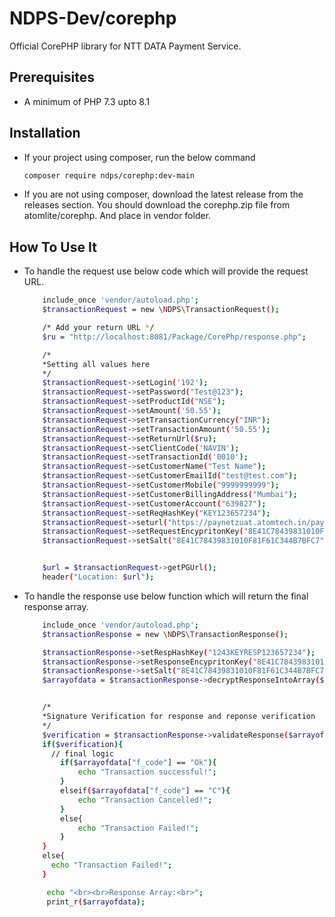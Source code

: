 # NDPS-Dev/corephp

Official CorePHP library for NTT DATA Payment Service.

## Prerequisites
- A minimum of PHP 7.3 upto 8.1

## Installation
- If your project using composer, run the below command 
    
    ```sh
    composer require ndps/corephp:dev-main
    ```

- If you are not using composer, download the latest release from the releases section. You should download the corephp.zip file from atomlite/corephp. And place in vendor folder.


## How To Use It

- To handle the request use below code which will provide the request URL.

    ```sh
        include_once 'vendor/autoload.php';
        $transactionRequest = new \NDPS\TransactionRequest();

        /* Add your return URL */
        $ru = "http://localhost:8081/Package/CorePhp/response.php";

        /*
        *Setting all values here
        */
        $transactionRequest->setLogin('192');
        $transactionRequest->setPassword("Test@123");
        $transactionRequest->setProductId("NSE");
        $transactionRequest->setAmount('50.55');
        $transactionRequest->setTransactionCurrency("INR");
        $transactionRequest->setTransactionAmount('50.55');
        $transactionRequest->setReturnUrl($ru);
        $transactionRequest->setClientCode('NAVIN');
        $transactionRequest->setTransactionId('0010');
        $transactionRequest->setCustomerName("Test Name");
        $transactionRequest->setCustomerEmailId("test@test.com");
        $transactionRequest->setCustomerMobile("9999999999");
        $transactionRequest->setCustomerBillingAddress("Mumbai");
        $transactionRequest->setCustomerAccount("639827");
        $transactionRequest->setReqHashKey("KEY123657234");
        $transactionRequest->seturl("https://paynetzuat.atomtech.in/paynetz/epi/fts");
        $transactionRequest->setRequestEncypritonKey("8E41C78439831010F81F61C344B7BFC7");
        $transactionRequest->setSalt("8E41C78439831010F81F61C344B7BFC7");


        $url = $transactionRequest->getPGUrl();
        header("Location: $url");
    ```
    
- To handle the response use below function which will return the final response array.

    ```sh
        include_once 'vendor/autoload.php';
        $transactionResponse = new \NDPS\TransactionResponse();

        $transactionResponse->setRespHashKey("1243KEYRESP123657234");
        $transactionResponse->setResponseEncypritonKey("8E41C78439831010F81F61C344B7BFC7");
        $transactionResponse->setSalt("8E41C78439831010F81F61C344B7BFC7");
        $arrayofdata = $transactionResponse->decryptResponseIntoArray($_POST['encdata']);


        /*
        *Signature Verification for response and reponse verification
        */
        $verification = $transactionResponse->validateResponse($arrayofdata, "KEYRESP123657234");		
        if($verification){
          // final logic
            if($arrayofdata["f_code"] == "Ok"){
                echo "Transaction successful!";
            }
            elseif($arrayofdata["f_code"] == "C"){ 
                echo "Transaction Cancelled!";	
            }
            else{
                echo "Transaction Failed!";	
            }	  
        }
        else{
          echo "Transaction Failed!";
        }

         echo "<br><br>Response Array:<br>";
         print_r($arrayofdata);
    ```

